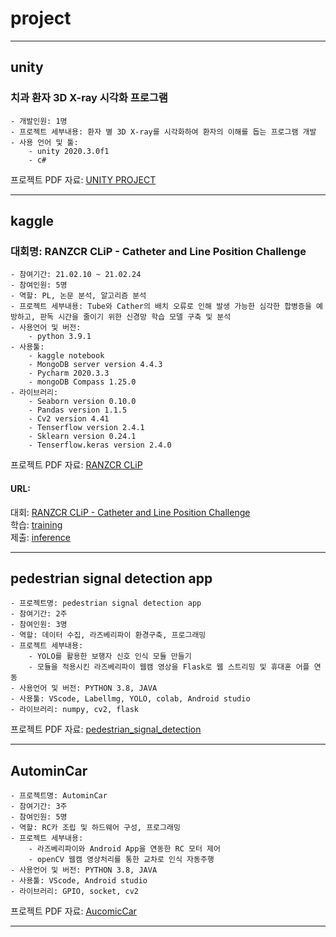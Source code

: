 # project
---
## unity
### 치과 환자 3D X-ray 시각화 프로그램
    - 개발인원: 1명
    - 프로젝트 세부내용: 환자 별 3D X-ray를 시각화하여 환자의 이해를 돕는 프로그램 개발
    - 사용 언어 및 툴:
        - unity 2020.3.0f1
        - c#
프로젝트 PDF 자료: [UNITY PROJECT](./unity/unity_project.pdf)

----
## kaggle
### 대회명: RANZCR CLiP - Catheter and Line Position Challenge
    - 참여기간: 21.02.10 ~ 21.02.24
    - 참여인원: 5명
    - 역할: PL, 논문 분석, 알고리즘 분석
    - 프로젝트 세부내용: Tube와 Cather의 배치 오류로 인해 발생 가능한 심각한 합병증을 예방하고, 판독 시간을 줄이기 위한 신경망 학습 모델 구축 및 분석
    - 사용언어 및 버전: 
        - python 3.9.1   
    - 사용툴: 
        - kaggle notebook
        - MongoDB server version 4.4.3
        - Pycharm 2020.3.3
        - mongoDB Compass 1.25.0
    - 라이브러리:
        - Seaborn version 0.10.0
        - Pandas version 1.1.5
        - Cv2 version 4.41
        - Tenserflow version 2.4.1
        - Sklearn version 0.24.1
        - Tenserflow.keras version 2.4.0   
프로젝트 PDF 자료: [RANZCR CLiP](./kaggle/RANZCR/0226_RANZCR.pdf)    
#### URL: 
대회: [RANZCR CLiP - Catheter and Line Position Challenge](https://www.kaggle.com/c/ranzcr-clip-catheter-line-classification)     
학습: [training](https://www.kaggle.com/seokangwon/ranzcr-clip-efficientnet-auc-0-95-tpu/edit)    
제출: [inference](https://www.kaggle.com/kmycoding/efficientnet-submission-b7?scriptVersionId=55087514)    

----
## pedestrian signal detection app
    - 프로젝트명: pedestrian signal detection app
    - 참여기간: 2주
    - 참여인원: 3명
    - 역할: 데이터 수집, 라즈베리파이 환경구축, 프로그래밍
    - 프로젝트 세부내용: 
        - YOLO를 활용한 보행자 신호 인식 모듈 만들기
        - 모듈을 적용시킨 라즈베리파이 웹캠 영상을 Flask로 웹 스트리밍 및 휴대혼 어플 연동
    - 사용언어 및 버전: PYTHON 3.8, JAVA
    - 사용툴: VScode, Labellmg, YOLO, colab, Android studio
    - 라이브러리: numpy, cv2, flask
프로젝트 PDF 자료: [pedestrian_signal_detection](./pedestrian_signal_detection/pedestrian_signal_detection.pdf) 

----
## AutominCar
    - 프로젝트명: AutominCar
    - 참여기간: 3주
    - 참여인원: 5명
    - 역할: RC카 조립 및 하드웨어 구성, 프로그래밍
    - 프로젝트 세부내용: 
        - 라즈베리파이와 Android App을 연동한 RC 모터 제어
        - openCV 웹캠 영상처리를 통한 교차로 인식 자동주행
    - 사용언어 및 버전: PYTHON 3.8, JAVA
    - 사용툴: VScode, Android studio
    - 라이브러리: GPIO, socket, cv2
프로젝트 PDF 자료: [AucomicCar](./AutomicCar/201110Final.pdf)

----
